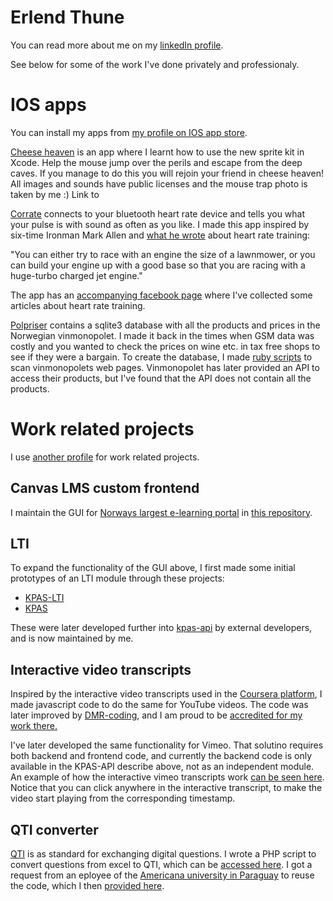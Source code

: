 # Erlend Thune

You can read more about me on my [linkedIn profile](https://www.linkedin.com/in/erlendthune/). 

See below for some of the work I've done privately and professionaly.


# IOS apps

You can install my apps from [my profile on IOS app store](https://apps.apple.com/no/developer/erlend-thune/id673691109).

[Cheese heaven](https://github.com/erlendthune/xcode-cheeseheaven) is an app where I learnt how to use the new sprite kit in Xcode. Help the mouse jump
over the perils and escape from the deep caves. If you manage to do this you will rejoin your friend in cheese heaven! All images and sounds 
have public licenses and the mouse trap photo is taken by me :) Link to 

[Corrate](https://github.com/erlendthune/xcode-corrate) connects to your bluetooth heart rate device and tells you what your pulse is with sound as often as you like. 
I made this app inspired by six-time Ironman Mark Allen and [what he wrote]( http://www.triathlontrainingarticles.com/Base.html) about heart rate training:

"You can either try to race with an engine the size of a lawnmower, or you can build your engine up with a good base so that you are racing 
with a huge-turbo charged jet engine." 

The app has an [accompanying facebook page](https://www.facebook.com/HeartRateTraining) where I've collected some articles about heart rate training.

[Polpriser](https://github.com/erlendthune/xcode-polpriser) contains a sqlite3 database with all the products and prices in the Norwegian vinmonopolet.
I made it back in the times when GSM data was costly and you wanted to check the prices on wine etc. in tax free shops to see if they were a bargain.
To create the database, I made [ruby scripts](https://github.com/erlendthune/polpriser) to scan vinmonopolets web pages. Vinmonopolet has later
provided an API to access their products, but I've found that the API does not contain all the products. 

# Work related projects

I use [another profile](https://github.com/etsikt) for work related projects. 

## Canvas LMS custom frontend

I maintain the GUI for [Norways largest e-learning portal](https://kompetanse.udir.no) 
in [this repository](https://github.com/matematikk-mooc/frontend). 

## LTI

To expand the functionality of the GUI above, I first made some initial prototypes of an LTI module through these projects:

- [KPAS-LTI](https://github.com/etsikt/KPAS-LTI)
- [KPAS](https://github.com/matematikk-mooc/KPAS)

These were later developed further into [kpas-api](https://github.com/matematikk-mooc/kpas-api) by external developers, and is now maintained by me.

## Interactive video transcripts

Inspired by the interactive video transcripts used in the [Coursera platform](https://www.coursera.org/), I made javascript code to do the same for
YouTube videos. The code was later improved by [DMR-coding](https://github.com/DMR-coding), and I am proud to 
be [accredited for my work there.](https://github.com/DMR-coding/youtube-dynamic-transcripts#acknowledgements)

I've later developed the same functionality for Vimeo. That solutino requires both backend and frontend code, and currently 
the backend code is only available 
in the KPAS-API describe above, not as an independent module. An example of how the interactive vimeo transcripts work 
[can be seen here](https://www.erlendthune.com/vimeo/vimeo.html). Notice that you can click anywhere in the interactive transcript, to make
the video start playing from the corresponding timestamp.

## QTI converter
[QTI](https://www.imsglobal.org/question/index.html) is as standard for exchanging digital questions. I wrote a PHP script
to convert questions from excel to QTI, which can be [accessed here](https://www.erlendthune.com/xborrow/canvastabtoqti.php). 
I got a request from an eployee of the [Americana university in Paraguay](https://www.americana.edu.py/) to reuse the code,
which I then [provided here](https://github.com/etsikt/canvastabtoqti).


